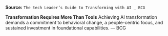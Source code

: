 **Source:** `The tech Leader’s Guide to Transforming with AI _ BCG`

**Transformation Requires More Than Tools**
Achieving AI transformation demands a commitment to behavioral change, a people-centric focus, and sustained investment in foundational capabilities. — BCG
